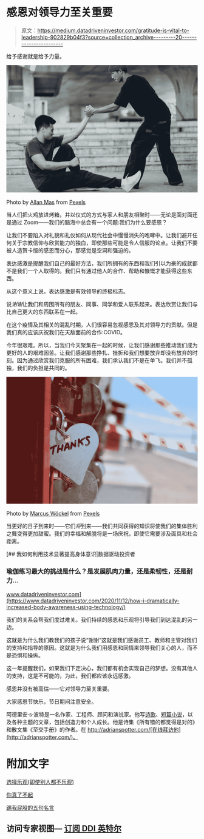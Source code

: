 # 感恩对领导力至关重要

> 原文：<https://medium.datadriveninvestor.com/gratitude-is-vital-to-leadership-902829b04f3?source=collection_archive---------20----------------------->

给予感谢就是给予力量。

![](img/5330f2fb6e8976ca6425856491fa2922.png)

Photo by [Allan Mas](https://www.pexels.com/@allan-mas?utm_content=attributionCopyText&utm_medium=referral&utm_source=pexels) from [Pexels](https://www.pexels.com/photo/asian-man-helping-friend-to-get-up-from-ground-5368943/?utm_content=attributionCopyText&utm_medium=referral&utm_source=pexels)

当人们把火鸡放进烤箱，并以仪式的方式与家人和朋友相聚时——无论是面对面还是通过 Zoom——我们的脑海中总会有一个问题:我们为什么要感恩？

让我们不要陷入对礼貌和礼仪如何从现代社会中慢慢消失的咆哮中。让我们避开任何关于宗教信仰与欣赏能力的独白，即使那些可能是令人信服的论点。让我们不要被人造贺卡版的感恩而分心，那感觉是空洞和强迫的。

表达感激是提醒我们自己的最好方法，我们所拥有的东西和我们引以为豪的成就都不是我们一个人取得的。我们只有通过他人的合作、帮助和慷慨才能获得这些东西。

从这个意义上说，表达感激是有效领导的终极标志。

说*谢谢*让我们和周围所有的朋友、同事、同学和爱人联系起来。表达欣赏让我们与比自己更大的东西联系在一起。

在这个疫情及其相关的混乱时期，人们很容易忽视感恩及其对领导力的贡献。但是我们真的应该庆祝我们在天敌面前的合作:COVID。

今年很艰难。所以，当我们今天聚集在一起的时候，让我们感谢那些推动我们成为更好的人的艰难困苦。让我们感谢那些挣扎、挫折和我们想要放弃却没有放弃的时刻。因为通过欣赏我们克服的所有困难，我们承认我们不是在单飞。我们并不孤独，我们的负担是共同的。

![](img/48fde847465edc09441847b3f3eaaf64.png)

Photo by [Marcus Wöckel](https://www.pexels.com/@thanks?utm_content=attributionCopyText&utm_medium=referral&utm_source=pexels) from [Pexels](https://www.pexels.com/photo/silver-colored-heart-lock-bridge-883466/?utm_content=attributionCopyText&utm_medium=referral&utm_source=pexels)

当更好的日子到来时——它们*将*到来——我们共同获得的知识将使我们的集体胜利之舞变得更加甜蜜。我们的幸福和解脱将是一场庆祝，即使它需要涉及面具和社会距离。

[](https://www.datadriveninvestor.com/2020/11/12/how-i-dramatically-increased-body-awareness-using-technology/) [## 我如何利用技术显著提高身体意识|数据驱动投资者

### 瑜伽练习最大的挑战是什么？是发展肌肉力量，还是柔韧性，还是耐力…

www.datadriveninvestor.com](https://www.datadriveninvestor.com/2020/11/12/how-i-dramatically-increased-body-awareness-using-technology/) 

我们的关系会帮我们度过难关。我们持续的感恩和乐观将引导我们到达混乱的另一边。

这就是为什么我们教我们的孩子说“谢谢”这就是我们感谢员工、教师和主管对我们的支持和指导的原因。这就是为什么我们用感恩和同情来领导我们关心的人，而不是恐惧和操纵。

这一年提醒我们，如果我们下定决心，我们都有机会实现自己的梦想。没有其他人的支持，这是不可能的，为此，我们都应该永远感激。

感恩并没有被高估——它对领导力至关重要。

大家感恩节快乐，节日期间注意安全。

阿德里安·s·波特是一名作家、工程师、顾问和演说家。他写[诗歌](https://baltimorereview.org/index.php/fall_2020/contributor/adrian-s-potter)、[短篇小说](https://aquietcourage.wordpress.com/tag/adrian-s-potter/)，以及各种主题的文章，包括创造力和个人成长。他是诗集《所有错的都觉得是对的》和散文集《至交手册》的作者。在 http://adrianspotter.com/[在线拜访他](http://adrianspotter.com/)。

# 附加文字

[选择乐观(即使别人都不乐观)](https://medium.com/datadriveninvestor/choose-optimism-even-when-nobody-else-is-6e41c467c7b9?sk=e5d927fb83b6298c8f82f2fe28840729)

[你真了不起](https://medium.com/datadriveninvestor/you-are-amazing-274651127432?sk=34312c5fa72f2109d6031c2a4b7c2e4c)

[踢我屁股的五句名言](https://medium.com/datadriveninvestor/five-quotes-that-kicked-me-in-the-butt-be5b48d520b0?sk=30a5ec09ae8ab8e26dc7d27815d969e4)

## 访问专家视图— [订阅 DDI 英特尔](https://datadriveninvestor.com/ddi-intel)